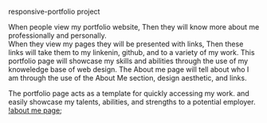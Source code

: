 
 responsive-portfolio project


When people view my portfolio website, Then they will know more about me professionally and personally.  
When they view my pages they will be presented with links, Then these links will take them to my linkenin, github, and to a variety of my work. 
This portfolio page will showcase my skills and abilities through the use of my knoweledge base of web design. 
The About me page will tell about who I am through the use of the About Me section, design aesthetic, and links.

The portfolio page acts as a template for quickly accessing my work. and easily showcase my talents, abilities, and strengths to a potential employer.
[!about me page]("https://www.screencast.com/t/2hdeIHCIRLvy");
